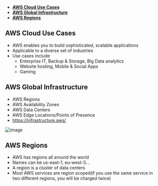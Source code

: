 - [**AWS Cloud Use Cases**](#aws-cloud-use-cases)
- [**AWS Global Infrastructure**](#aws-global-infrastructure)
- [**AWS Regions**](#aws-regions)


## **AWS Cloud Use Cases**

- AWS enables you to build sophisticated, scalable applications
- Applicable to a diverse set of industries
- Use cases include
  - Enterprise IT, Backup & Storage, Big Data analytics
  - Website hosting, Mobile & Social Apps
  - Gaming
 
## **AWS Global Infrastructure**

- AWS Regions
- AWS Availability Zones
- AWS Data Centers
- AWS Edge Locations/Points of Presence
- https://infrastructure.aws/

![image](https://github.com/divyanshursahu/AWS-SAA/assets/96013623/3b85f69a-8799-4f0f-986f-36d0ed8537b6)

## **AWS Regions**

- AWS has regions all around the world
- Names can be us-east-1, eu-west-3...
- A region is a cluster of data centers
- Most AWS services are region scoped(if you use the same service in two different regions, you will be charged twice)

